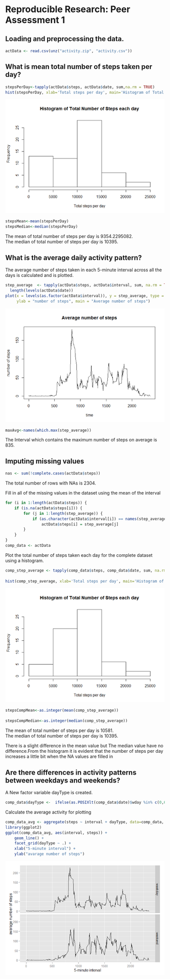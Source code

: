 # Reproducible Research: Peer Assessment 1


## Loading and preprocessing the data.


```r
actData <- read.csv(unz("activity.zip", "activity.csv"))
```

## What is mean total number of steps taken per day?

```r
stepsPerDay<-tapply(actData$steps, actData$date, sum,na.rm = TRUE)
hist(stepsPerDay, xlab='Total steps per day', main='Histogram of Total Number of Steps each day')
```

![](PA1_template_files/figure-html/unnamed-chunk-2-1.png) 

```r
stepsMean<-mean(stepsPerDay)
stepsMedian<-median(stepsPerDay)
```
The mean of total number of steps per day is 9354.2295082.  
The median of total number of steps per day is 10395.

## What is the average daily activity pattern?
The average number of steps taken in each 5-minute interval across all the days is calculated and is plotted.


```r
step_average  <- tapply(actData$steps, actData$interval, sum, na.rm = TRUE, simplify = TRUE)/
  length(levels(actData$date))
plot(x = levels(as.factor(actData$interval)), y = step_average, type = "l", xlab = "time",
     ylab = "number of steps", main = "Average number of steps")
```

![](PA1_template_files/figure-html/unnamed-chunk-3-1.png) 

```r
maxAvg<-names(which.max(step_average))
```
The Interval which contains the maximum number of steps on average is 835.


## Imputing missing values

```r
nas <- sum(!complete.cases(actData$steps))
```
The total number of rows with NAs is 2304.

Fill in all of the missing values in the dataset using the mean of the interval


```r
for (i in 1:length(actData$steps)) {
    if (is.na(actData$steps[i])) {
        for (j in 1:length(step_average)) {
            if (as.character(actData$interval[i]) == names(step_average[j])) 
                actData$steps[i] = step_average[j]
        }
    }
}
comp_data <- actData
```
Plot the total number of steps taken each day for the complete dataset using a histogram.


```r
comp_step_average <- tapply(comp_data$steps, comp_data$date, sum, na.rm = TRUE, simplify = TRUE)

hist(comp_step_average, xlab='Total steps per day', main='Histogram of Total Number of Steps each day')
```

![](PA1_template_files/figure-html/unnamed-chunk-6-1.png) 

```r
stepsCompMean<-as.integer(mean(comp_step_average))

stepsCompMedian<-as.integer(median(comp_step_average))
```
The mean of total number of steps per day is 10581.  
The median of total number of steps per day is 10395.

There is a slight difference in the mean value but The median value have no difference.From the histogram it is evident that the number of steps per day increases a little bit when the NA values are filled in 

## Are there differences in activity patterns between weekdays and weekends?
A New factor variable dayType is created.

```r
comp_data$dayType <-  ifelse(as.POSIXlt(comp_data$date)$wday %in% c(0,6), 'weekend', 'weekday')
```
Calculate the average activity for plotting

```r
comp_data_avg <- aggregate(steps ~ interval + dayType, data=comp_data, mean)
library(ggplot2)
ggplot(comp_data_avg, aes(interval, steps)) + 
    geom_line() + 
    facet_grid(dayType ~ .) +
    xlab("5-minute interval") + 
    ylab("avarage number of steps")
```

![](PA1_template_files/figure-html/unnamed-chunk-8-1.png) 
